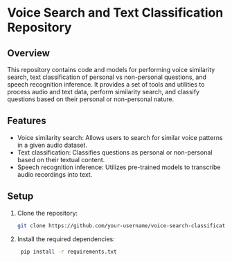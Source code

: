 # Voice Search and Text Classification Repository

## Overview
This repository contains code and models for performing voice similarity search, text classification of personal vs non-personal questions, and speech recognition inference. It provides a set of tools and utilities to process audio and text data, perform similarity search, and classify questions based on their personal or non-personal nature.

## Features
- Voice similarity search: Allows users to search for similar voice patterns in a given audio dataset.
- Text classification: Classifies questions as personal or non-personal based on their textual content.
- Speech recognition inference: Utilizes pre-trained models to transcribe audio recordings into text.

## Setup
1. Clone the repository:

   ```bash
   git clone https://github.com/your-username/voice-search-classification.git
   ```
2. Install the required dependencies:

   ```bash
    pip install -r requirements.txt
   ```
